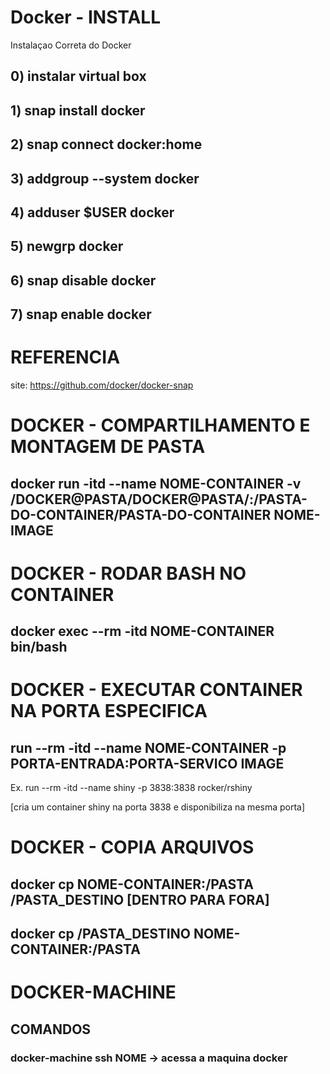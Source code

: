 # Docker - INSTALL
Instalaçao Correta do Docker

## 0) instalar virtual box

## 1) snap install docker
## 2) snap connect docker:home
## 3) addgroup --system docker
## 4) adduser $USER docker
## 5) newgrp docker
## 6) snap disable docker
## 7) snap enable docker

# REFERENCIA
site: https://github.com/docker/docker-snap

# DOCKER - COMPARTILHAMENTO E MONTAGEM DE PASTA
## docker run -itd --name NOME-CONTAINER -v /DOCKER@PASTA/DOCKER@PASTA/:/PASTA-DO-CONTAINER/PASTA-DO-CONTAINER NOME-IMAGE
# DOCKER - RODAR BASH NO CONTAINER
## docker exec --rm -itd NOME-CONTAINER bin/bash
# DOCKER - EXECUTAR CONTAINER NA PORTA ESPECIFICA
## run --rm -itd --name NOME-CONTAINER -p PORTA-ENTRADA:PORTA-SERVICO IMAGE
Ex. run --rm -itd --name shiny -p 3838:3838 rocker/rshiny

[cria um container shiny na porta 3838 e disponibiliza na mesma porta]

# DOCKER - COPIA ARQUIVOS
## docker cp NOME-CONTAINER:/PASTA /PASTA_DESTINO [DENTRO PARA FORA]
## docker cp /PASTA_DESTINO NOME-CONTAINER:/PASTA

# DOCKER-MACHINE
## COMANDOS
### docker-machine ssh NOME -> acessa a maquina docker
